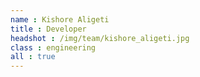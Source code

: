 ```yaml
---
name : Kishore Aligeti
title : Developer
headshot : /img/team/kishore_aligeti.jpg
class : engineering
all : true
---
```

